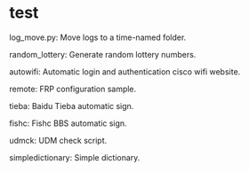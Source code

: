 # test
log_move.py: Move logs to a time-named folder.

random_lottery: Generate random lottery numbers.

autowifi: Automatic login and authentication cisco wifi website.

remote: FRP configuration sample.

tieba: Baidu Tieba automatic sign.

fishc: Fishc BBS automatic sign.

udmck: UDM check script.

simpledictionary: Simple dictionary.
